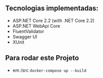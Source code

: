 ## Tecnologias implementadas:

- ASP.NET Core 2.2 (with .NET Core 2.2)
- ASP.NET WebApi Core
- FluentValidator
- Swagger UI
- XUnit

## Para rodar este Projeto
- em /src
`docker-compose up --build`